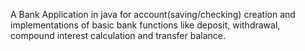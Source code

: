 A Bank Application in java for account(saving/checking) creation and implementations of basic bank functions like deposit, withdrawal, compound interest calculation and transfer balance.
